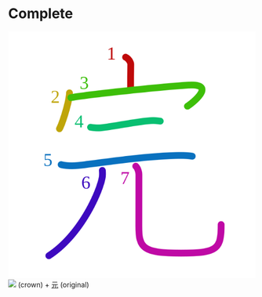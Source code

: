 # Complete
![5b8c](Kanji/kanji-colorize/5b8c.svg)
![](http://www.kanjidamage.com/assets/radsmall/crown-8ef5ecce0608dafcb65383fca482342b426aa51393f24254287b0012d7fff3bc.jpg) (crown) + [元](Kanji/kanji-dict/元.md) (original) 